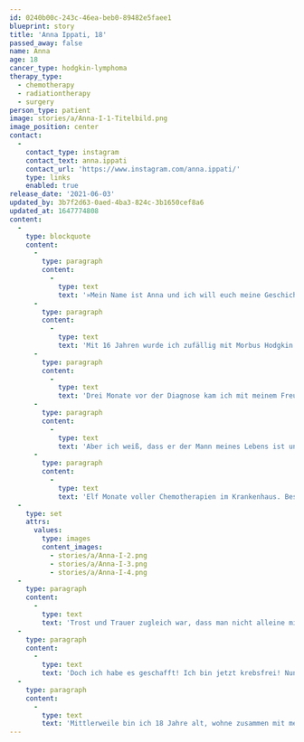 ```yaml
---
id: 0240b00c-243c-46ea-beb0-89482e5faee1
blueprint: story
title: 'Anna Ippati, 18'
passed_away: false
name: Anna
age: 18
cancer_type: hodgkin-lymphoma
therapy_type:
  - chemotherapy
  - radiationtherapy
  - surgery
person_type: patient
image: stories/a/Anna-I-1-Titelbild.png
image_position: center
contact:
  -
    contact_type: instagram
    contact_text: anna.ippati
    contact_url: 'https://www.instagram.com/anna.ippati/'
    type: links
    enabled: true
release_date: '2021-06-03'
updated_by: 3b7f2d63-0aed-4ba3-824c-3b1650cef8a6
updated_at: 1647774808
content:
  -
    type: blockquote
    content:
      -
        type: paragraph
        content:
          -
            type: text
            text: '»Mein Name ist Anna und ich will euch meine Geschichte erzählen.'
      -
        type: paragraph
        content:
          -
            type: text
            text: 'Mit 16 Jahren wurde ich zufällig mit Morbus Hodgkin diagnostiziert. Nach vielen Untersuchungen und einer Biopsie kam heraus, dass es ein bösartiger Tumor ist und ich nur noch knapp zwei Wochen zu Leben hätte. – Das wollte ich nicht akzeptieren. Ich habe Träume, die ich erreichen möchte.'
      -
        type: paragraph
        content:
          -
            type: text
            text: 'Drei Monate vor der Diagnose kam ich mit meinem Freund zusammen. Ich hatte Angst, dass er mich aus dem Grund verlassen würde… Ich wusste, es wird eine sehr harte Zeit.'
      -
        type: paragraph
        content:
          -
            type: text
            text: 'Aber ich weiß, dass er der Mann meines Lebens ist und dass ich meine Träume mit ihm verwirklichen will: Ein eigenes Haus, einen eigenen Hund, später mal Kinder. Eine Weltreise, Urlaube … alles Mögliche. Ich wollte ein glückliches Leben und er war meine Motivation. Also wollte ich die Therapie machen.'
      -
        type: paragraph
        content:
          -
            type: text
            text: 'Elf Monate voller Chemotherapien im Krankenhaus. Bestrahlungen. Drei Operationen, von denen nur eine wirklich gut verlief. Der Haarausfall … unvorstellbar schrecklich. Dreimal täglich verschiedene Tabletten nehmen, die mich schützen sollten. Dafür aber keine Spaziergänge mehr, kein Sonnenlicht. Das war sehr schlimm. Alles, was man sich denken kann. In dieser Zeit sind viele schreckliche Dinge passiert. Ich spürte meine Beine nicht mehr und saß daher die meiste Zeit meiner Therapie im Rollstuhl. Meine Schleimhäute rissen auf, ich konnte nichts essen und trinken. Mein Immunsystem war komplett heruntergefahren. Selbst eine Erkältung hätte tödlich enden können.'
  -
    type: set
    attrs:
      values:
        type: images
        content_images:
          - stories/a/Anna-I-2.png
          - stories/a/Anna-I-3.png
          - stories/a/Anna-I-4.png
  -
    type: paragraph
    content:
      -
        type: text
        text: 'Trost und Trauer zugleich war, dass man nicht alleine mit dem Krebs ist. Es gab viele andere, die es schlimmer erwischten als mich. Ich lernte viele Freunde kennen. Viele davon verstarben leider. Das waren die ersten Male in meinem Leben, dass ich jemanden verloren hatte – und dann direkt drei im selben Jahr.'
  -
    type: paragraph
    content:
      -
        type: text
        text: 'Doch ich habe es geschafft! Ich bin jetzt krebsfrei! Nun will ich anderen Menschen, die sich in meiner damaligen Situation befinden, helfen: Mit Tipps und natürlich auch einem offenen Ohr. Ich erzähle meine Geschichte in der Hoffnung, dass sie sich nicht alleine fühlen.'
  -
    type: paragraph
    content:
      -
        type: text
        text: 'Mittlerweile bin ich 18 Jahre alt, wohne zusammen mit meinem Freund und habe einen eigenen Hund.«'
---
```

